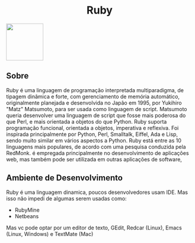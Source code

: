 <h1 align="center">Ruby</h1> 
<img width="100px" src="https://cdn.jsdelivr.net/gh/devicons/devicon/icons/ruby/ruby-plain.svg" />

<h2>Sobre</h2>
<p>Ruby é uma linguagem de programação interpretada multiparadigma, de tipagem dinâmica e forte, com gerenciamento de memória automático, originalmente planejada e desenvolvida no Japão em 1995, por Yukihiro "Matz" Matsumoto, para ser usada como linguagem de script. Matsumoto queria desenvolver uma linguagem de script que fosse mais poderosa do que Perl, e mais orientada a objetos do que Python. Ruby suporta programação funcional, orientada a objetos, imperativa e reflexiva. Foi inspirada principalmente por Python, Perl, Smalltalk, Eiffel, Ada e Lisp, sendo muito similar em vários aspectos a Python. Ruby está entre as 10 linguagens mais populares, de acordo com uma pesquisa conduzida  pela RedMonk. é empregada principalmente no desenvolvimento de aplicações web, mas também pode ser utilizada em outras aplicações de software,</p>

<h2>Ambiente de Desenvolvimento</h2>
<P>Ruby é uma linguagem dinamica, poucos desenvolvedores usam IDE. Mas isso não impedi de algumas serem usadas como:
  <ul>
    <li>RubyMine</li>
    <li>Netbeans</li>
  </ul>
Mas vc pode optar por um editor de texto, GEdit, Redcar (Linux), Emacs (Linux, Windows) e TextMate (Mac)</p>

